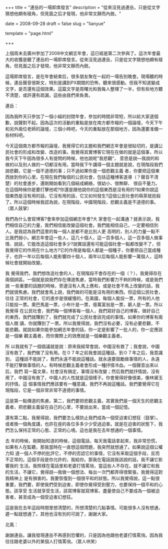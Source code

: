 +++
title = "連岳的一場即席發言"
description = "從來沒見過連岳，只是從文字猜想他頗有稜角，但見面之后才發現，他非常文靜而內斂。"

date = 2008-09-28
draft = false
slug = "lianyue"

template = "page.html"

+++

上個周末去廣州參加了2008中文網志年會，這已經是第二次參與了。這次年會最大的收獲是聽了連岳的一場即席發言。從來沒見過連岳，只是從文字猜想他頗有稜角，但見面之后才發現，他非常文靜而內斂。

這場即席發言，是在年會結束后，很多朋友聚在一起的一場告別晚會。現場聽的時候，連岳聲音很斯文，特別是講到PX期間的恐怖，聽來很感動。但我不知道變成文字，是否還有這個效果。這篇文字是周曙光和我每人整理了一半，但有些地方聽不清楚，或許還有疏漏，這些由我們來負責。

連岳：

因為我昨天只參加了一個小組的封閉年會，參加的時間非常短，所以給大家道個歉，說聲對不起。因為這次的活動的重點是放在南方都市報的一個論壇，今天下午和另外兩位老師的論壇，三個小時吧，今天的重點放在那個地方，因為還要准備一些材料吧。

今天這個南方都市報的論壇，我覺得它的主題和我們網志年會是很貼切的，是講公民社會的形成和改變、改造的事。我覺得其實博客它現在在做的就是這個事，所以我今天下午因為很多人有提問的時候，他也說呢“我悲觀“， 意思是說—我說的和做的以及別人做的一切都沒有用。當時我下午講得一個主題就是說，在現階段我們說悲觀，它是一個不道德的事；只不過如果你是一個悲觀主義 者，你要把這個東西放到你的心里。在現在我們每個的公民社會，包括這種博客遂導（？聲音不清楚）的社會進步，還剛開始看到几個結成網絡，很幼小、很無聊、 很自不量力。在這個時候你是要打擊他呢?你還是跟他說你的這個東西是沒有用的?如果你說這個東西是沒有用的話，它沒有用的話，它又如何發生?這個公民社會的萌芽就扼殺了。所以這個時候我認為說，在現階段，中國現階段，悲觀主義是不道德的事。（眾人鼓掌）

我們為什么會寫博客?會來參加這個網志年會?大 家會在一起溝通？就表示說，我們相信自己的力量，我們相信能改變這個社會。我們能相信自己，一定要相信別人。是我認為我們這里的每一個人是都不是比別人更 高明的，別人的力量一點不比我們弱小。網志年會這一些人，這几十個人，這一百多個人，這一百多個人做事情、說話，它能改造這個社會多少?說實話還有可能這個社會一點都改變不了，但我覺得它的作用在什么地方?它的作用是每個人都是一個種子，你要把自己當成種子，也許一年以后每個人能影響四十個人，兩年以后每個人能影響一萬個人，這時候社會就開始改變。

我 覺得我們，我們想改造社會的人，在現階段不會存在的一個（？），我覺得存在兩個誤區。一個就是說我們存在傳道焦慮，當時我們影響力不夠的時候，或是我們說 一些重要的話題的時候，旁邊沒有人馬上應和，或是社會不馬上改變的話，我們就很焦慮。我們就會馬上說，我們做的可能是沒有用的東西。但這個公民社會，往往 正常的社會，它的進步是很緩慢的。在美國，每個人能投一票，所有的人他只能投一票。奧巴馬是一票，小布什是一票，億萬富翁是一票，窮人是一票。所以我覺得 在公民社會，我們每一個博客每一個人，我們寫好自己的博客，做好自己的東西，我們就賺到了，我們就完成了公民社會該完成的事情。如果你的博客有兩個人閱 讀，你就賺到了一票。所以我覺得說，我們沒有必要，沒有必要悲觀，不能悲觀。就說如果你能參加網志年會的話，你一定是影響了一批人的，你一定應該是一個樂 觀主義者，而你實際上的效應就是一個樂觀主義者。

所 以我就有了一個倡議就是說：原來我經常會說，中國沒有救了；我會說，中國沒有救了，我們做了沒有用。在０７年之前我會說這種話，到０７年之后，我意識到， 這種話不能說了，我們永遠不能說這種話。就永遠要鼓勵做事情的人，永遠不能打擊做事情的人。有時候悲觀主義者會形成一種抒情冷血。一個聲音出來以后，我們 寫一篇文章，社會沒有搞定，事情沒有改變；然后我們就抒情說，沒有用了，中國沒有救了，中國人的人性就是這個樣子。你會覺得好像很美，像林黛玉的抒情。這 個事情我們應該要有一種意識，我們不再說這種話。我們要覺得它在現階段，它是一個非常非常不道德的事情。

這是第一點傳道的焦慮。第二，我們要把悲觀主義，其實我們是一個天生的悲觀主義者，把悲觀主義留在自己的心里，不要說出來，當成一個記憶。

還有第二點，我覺得說，我們要怎么樣防止我們成為一個受迫害幻想狂（鼓掌）。或者換一個角度講，也許在座的各位多多少少受過迫害。就是在迫害的狀態下，我們怎么保持正常的心態、正常的心境。這也是我在去年想通的一個事情。

去 年的時候，剛開始知道的時候，這個電話，每天我電話拿起來，我非常恐慌，如果有人在監聽，那我當時在一直想這個問題，我突然就想通了。如果說這個公權力知 道一個人不停的批評它，不停的否認它的事情，它沒有釆取這個手段，反而不正常的。這個手段是你允許的，我給你。那我在電話說我該說的話，我不讓它影響我的 生活。我照樣在電話里和老婆打情罵俏，當這些人不存在。就不讓它和我的生活，不讓它，覺得說—我做一個想法、每出一次門都弄得很緊張，我覺得這對我精神上 是有損害的。我要恢復到一個很平和的狀態。所以我覺得說，這一點很重要，我們要，即使我們受到迫害，即使你覺得受到壓力，也要保持一個平和的心態。該享受 生活就享受生活，該寫博客就寫博客。盡量使自己不要成為一個被迫害者，甚至成為一個受迫害幻想狂。

這是我在去年這段時間里想清楚的，所想清楚的几點事情。可能很多人沒有想通，遲一點就想通了。其他也沒有別的可說了，謝謝大家。

北風：

謝謝連岳。讓我發現連岳不再感到恐懼的，只是因為他跟他老婆打情罵俏。因為我往往跟老婆以外的某個人打情罵俏。（眾人哄笑）
